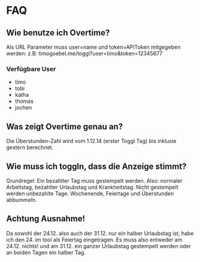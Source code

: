 # FAQ

## Wie benutze ich Overtime?
Als URL Parameter muss user=name und token=APIToken mitgegeben werden: z.B: timogoebel.me/toggl?user=timo&token=12345677

### Verfügbare User
- timo
- tobi
- katha
- thomas
- jochen

## Was zeigt Overtime genau an?
Die Überstunden-Zahl wird vom 1.12.14 (erster Toggl Tag) bis inklusie gestern berechnet.

## Wie muss ich toggln, dass die Anzeige stimmt?
Grundregel: Ein bezahlter Tag muss gestempelt werden. Also: normaler Arbeitstag, bezahlter Urlaubstag und Krankheitstag. Nicht gestempelt werden unbezahlte Tage. Wochenende, Feiertage und Überstunden abbummeln.

## Achtung Ausnahme!
Da sowohl der 24.12. also auch der 31.12. nur ein halber Urlaubstag ist, habe ich den 24. im tool als Feiertag eingetragen. Es muss also entweder am 24.12. nichts! und am 31.12. ein ganzer Urlaubstag gestempelt werden oder an beiden Tagen ein halber Tag.
